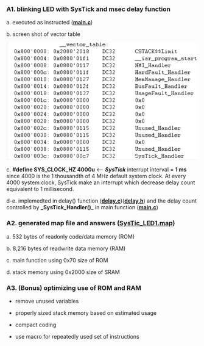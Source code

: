 ### A1. blinking LED with SysTick and msec delay function

a. executed as instructed ([**main.c**](https://github.com/khkim607/embsys310/blob/main/assignment07/main.c))

b. screen shot of vector table 

![Vector Table](https://github.com/khkim607/embsys310/blob/main/assignment07/A07_Q1_vector%20table.png)

c. **#define SYS_CLOCK_HZ 4000u**   <-- **_SysTick_** interrupt interval = **1 ms** since 4000 is the 1 thousandth of 4 MHz default system clock. At every 4000 system clock, SysTick make an interrupt which decrease delay count equivalent to 1 millisecond.

d-e. implemedted in delay() function ([**delay.c**](https://github.com/khkim607/embsys310/blob/main/assignment07/delay.c))([**delay.h**](https://github.com/khkim607/embsys310/blob/main/assignment07/delay.h)) and the delay count controlled by **_SysTick_Handler()**_ in main function ([**main.c**](https://github.com/khkim607/embsys310/blob/main/assignment07/main.c))

### A2. generated map file and answers ([SysTic_LED1.map](https://github.com/khkim607/embsys310/blob/main/assignment07/SysTic_LED1.map))

a. 532 bytes of readonly code/data memory (ROM)

b. 8,216 bytes of readwrite data memory (RAM)

c. main function using 0x70 size of ROM

d. stack memory using 0x2000 size of SRAM

### A3.  (Bonus) optimizing use of ROM and RAM

- remove unused variables

- properly sized stack memory based on estimated usage

- compact coding

- use macro for repeatedly used set of instructions
  
